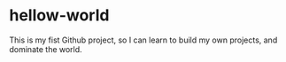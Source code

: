 # hellow-world
This is my fist Github project, so I can learn to build my own projects, and dominate the world. 
